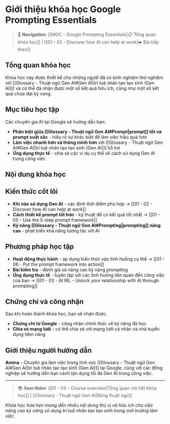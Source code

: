 # Giới thiệu khóa học Google Prompting Essentials

> 🔗 **Navigation**: [[MOC - Google Prompting Essentials|📋 Tổng quan khóa học]] | [[01 - 02 - Discover how AI can help at work|➡️ Bài tiếp theo]]

## Tổng quan khóa học

Khóa học này được thiết kế cho những người đã có kinh nghiệm thử nghiệm với [[Glossary - Thuật ngữ Gen AI#Gen AI|trí tuệ nhân tạo tạo sinh (Gen AI)]] và có thể đã nhận được một số kết quả hữu ích, cũng như một số kết quả chưa đạt kỳ vọng.

## Mục tiêu học tập

Các chuyên gia AI tại Google sẽ hướng dẫn bạn:

- **Phân biệt giữa [[Glossary - Thuật ngữ Gen AI#Prompt|prompt]] tốt và prompt xuất sắc** - hiểu rõ sự khác biệt để làm việc hiệu quả hơn
- **Làm việc nhanh hơn và thông minh hơn** với [[Glossary - Thuật ngữ Gen AI#Gen AI|trí tuệ nhân tạo tạo sinh (Gen AI)]] hỗ trợ
- **Ứng dụng thực tế** - chia sẻ các ví dụ cụ thể về cách sử dụng Gen AI trong công việc

## Nội dung khóa học

## Kiến thức cốt lõi

- **Khi nào sử dụng Gen AI** - xác định thời điểm phù hợp → [[01 - 02 - Discover how AI can help at work]]
- **Cách thiết kế prompt tốt hơn** - kỹ thuật để có kết quả tốt nhất → [[01 - 05 - Use the 5-step prompt framework]]
- **Kỹ năng [[Glossary - Thuật ngữ Gen AI#Prompting|prompting]] nâng cao** - phát triển khả năng tương tác với AI

## Phương pháp học tập

- **Hoạt động thực hành** - áp dụng kiến thức vào tình huống cụ thể → [[01 - 06 - Put the prompt framework into action]]
- **Bài kiểm tra** - đánh giá và nâng cao kỹ năng prompting
- **Ứng dụng thực tế** - luyện tập với các tình huống liên quan đến công việc của bạn → [[01 - 03 - AI IRL - Unlock your relationship with AI through prompting]]

## Chứng chỉ và công nhận

Sau khi hoàn thành khóa học, bạn sẽ nhận được:

- **Chứng chỉ từ Google** - công nhận chính thức về kỹ năng đã học
- **Chia sẻ mạng lưới** - có thể chia sẻ với mạng lưới cá nhân và nhà tuyển dụng tiềm năng

## Giới thiệu người hướng dẫn

**Amina** - Chuyên gia làm việc trong lĩnh vực [[Glossary - Thuật ngữ Gen AI#Gen AI|trí tuệ nhân tạo tạo sinh (Gen AI)]] tại Google, cùng với các đồng nghiệp sẽ hướng dẫn bạn cách tận dụng tối đa Gen AI trong công việc.

---

> 📚 **Xem thêm**: [[01 - 04 - Course overview|Tổng quan chi tiết khóa học]] | [[Glossary - Thuật ngữ Gen AI|Bảng thuật ngữ]]

_Khóa học hứa hẹn mang đến nhiều nội dung thú vị và hữu ích cho việc nâng cao kỹ năng sử dụng trí tuệ nhân tạo tạo sinh trong môi trường làm việc._
